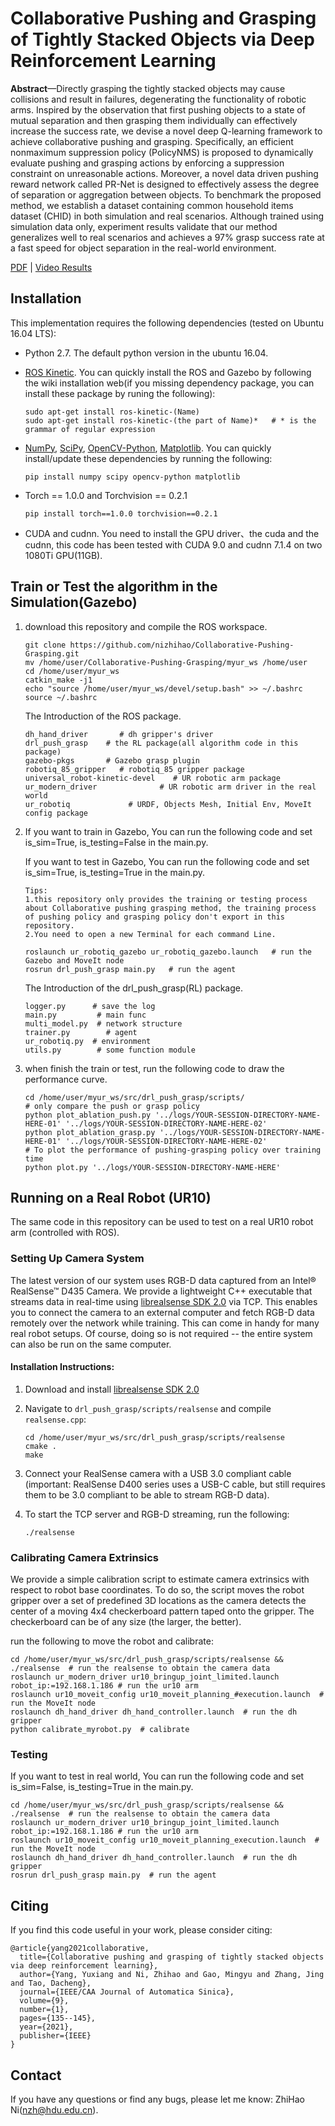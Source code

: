 # Collaborative Pushing and Grasping of Tightly Stacked Objects via Deep Reinforcement Learning

**Abstract**—Directly grasping the tightly stacked objects may cause collisions and result in failures, degenerating the functionality of robotic arms. Inspired by the observation that first pushing objects to a state of mutual separation and then grasping them individually can effectively increase the success rate, we devise a novel deep Q-learning framework to achieve collaborative pushing and grasping. Specifically, an efficient nonmaximum suppression policy (PolicyNMS) is proposed to dynamically evaluate pushing and grasping actions by enforcing a suppression constraint on unreasonable actions. Moreover, a novel data driven pushing reward network called PR-Net is designed to effectively assess the degree of separation or aggregation between objects. To benchmark the proposed method, we establish a dataset containing common household items dataset (CHID) in both simulation and real scenarios. Although trained using simulation data only, experiment results validate that our method generalizes well to real scenarios and achieves a 97% grasp success rate at a fast speed for object separation in the real-world environment.

[PDF](https://www.ieee-jas.net/en/article/doi/10.1109/JAS.2021.1004255) | [Video Results](https://github.com/nizhihao/Collaborative-Pushing-Grasping/tree/master/video)

## Installation

This implementation requires the following dependencies (tested on Ubuntu 16.04 LTS):

- Python 2.7. The default python version in the ubuntu 16.04.

- [ROS Kinetic](http://wiki.ros.org/Installation/Ubuntu). You can quickly install the ROS and Gazebo by following the wiki installation web(if you missing dependency package, you can install these package by runing the following):

  ```shell
  sudo apt-get install ros-kinetic-(Name)
  sudo apt-get install ros-kinetic-(the part of Name)*   # * is the grammar of regular expression
  ```

- [NumPy](http://www.numpy.org/), [SciPy](https://www.scipy.org/scipylib/index.html), [OpenCV-Python](https://docs.opencv.org/3.0-beta/doc/py_tutorials/py_tutorials.html), [Matplotlib](https://matplotlib.org/). You can quickly install/update these dependencies by running the following:

  ```shell
  pip install numpy scipy opencv-python matplotlib
  ```

- Torch == 1.0.0 and Torchvision == 0.2.1

  ```shell
  pip install torch==1.0.0 torchvision==0.2.1
  ```

- CUDA and cudnn. You need to install the GPU driver、the cuda and the cudnn, this code has been tested with CUDA 9.0 and cudnn 7.1.4 on two 1080Ti GPU(11GB).

## Train or Test the algorithm in the Simulation(Gazebo)

1. download this repository and compile the ROS workspace.

   ```shell
   git clone https://github.com/nizhihao/Collaborative-Pushing-Grasping.git
   mv /home/user/Collaborative-Pushing-Grasping/myur_ws /home/user
   cd /home/user/myur_ws
   catkin_make -j1
   echo "source /home/user/myur_ws/devel/setup.bash" >> ~/.bashrc
   source ~/.bashrc
   ```

   The Introduction of the ROS package.

   ```shell
   dh_hand_driver   	# dh gripper's driver
   drl_push_grasp    # the RL package(all algorithm code in this package)
   gazebo-pkgs       # Gazebo grasp plugin
   robotiq_85_gripper   # robotiq_85 gripper package
   universal_robot-kinetic-devel  	# UR robotic arm package
   ur_modern_driver 		     # UR robotic arm driver in the real world 
   ur_robotiq 			  # URDF, Objects Mesh, Initial Env, MoveIt config package
   ```

2. If you want to train in Gazebo,  You can run the following code and set is_sim=True, is_testing=False in the main.py. 

   If you want to test in Gazebo,  You can run the following code and set is_sim=True, is_testing=True in the main.py. 

   ```
   Tips: 
   1.this repository only provides the training or testing process about Collaborative pushing grasping method, the training process of pushing policy and grasping policy don't export in this repository.
   2.You need to open a new Terminal for each command Line.
   ```

   ```shell
   roslaunch ur_robotiq_gazebo ur_robotiq_gazebo.launch   # run the Gazebo and MoveIt node
   rosrun drl_push_grasp main.py   # run the agent
   ```

   The Introduction of the drl_push_grasp(RL) package.

   ```shell
   logger.py      # save the log
   main.py   	   # main func
   multi_model.py  # network structure
   trainer.py   	 # agent 
   ur_robotiq.py  # environment
   utils.py		   # some function module
   ```

   

3. when finish the train or test, run the following code to draw the performance curve.

   ```
   cd /home/user/myur_ws/src/drl_push_grasp/scripts/
   # only compare the push or grasp policy
   python plot_ablation_push.py '../logs/YOUR-SESSION-DIRECTORY-NAME-HERE-01' '../logs/YOUR-SESSION-DIRECTORY-NAME-HERE-02'
   python plot_ablation_grasp.py '../logs/YOUR-SESSION-DIRECTORY-NAME-HERE-01' '../logs/YOUR-SESSION-DIRECTORY-NAME-HERE-02'
   # To plot the performance of pushing-grasping policy over training time
   python plot.py '../logs/YOUR-SESSION-DIRECTORY-NAME-HERE'
   ```

   

## Running on a Real Robot (UR10)

The same code in this repository can be used to test on a real UR10 robot arm (controlled with ROS). 

### Setting Up Camera System

The latest version of our system uses RGB-D data captured from an Intel® RealSense™ D435 Camera. We provide a lightweight C++ executable that streams data in real-time using [librealsense SDK 2.0](https://github.com/IntelRealSense/librealsense) via TCP. This enables you to connect the camera to an external computer and fetch RGB-D data remotely over the network while training. This can come in handy for many real robot setups. Of course, doing so is not required -- the entire system can also be run on the same computer.

#### Installation Instructions:

1. Download and install [librealsense SDK 2.0](https://github.com/IntelRealSense/librealsense)

1. Navigate to `drl_push_grasp/scripts/realsense` and compile `realsense.cpp`:

   ```shell
   cd /home/user/myur_ws/src/drl_push_grasp/scripts/realsense
   cmake .
   make
   ```

1. Connect your RealSense camera with a USB 3.0 compliant cable (important: RealSense D400 series uses a USB-C cable, but still requires them to be 3.0 compliant to be able to stream RGB-D data).

1. To start the TCP server and RGB-D streaming, run the following:

   ```shell
   ./realsense
   ```

### Calibrating Camera Extrinsics

We provide a simple calibration script to estimate camera extrinsics with respect to robot base coordinates. To do so, the script moves the robot gripper over a set of predefined 3D locations as the camera detects the center of a moving 4x4 checkerboard pattern taped onto the gripper. The checkerboard can be of any size (the larger, the better).

run the following to move the robot and calibrate:

```shell
cd /home/user/myur_ws/src/drl_push_grasp/scripts/realsense && ./realsense  # run the realsense to obtain the camera data
roslaunch ur_modern_driver ur10_bringup_joint_limited.launch robot_ip:=192.168.1.186 # run the ur10 arm
roslaunch ur10_moveit_config ur10_moveit_planning_#execution.launch  # run the MoveIt node
roslaunch dh_hand_driver dh_hand_controller.launch  # run the dh gripper
python calibrate_myrobot.py  # calibrate
```

### Testing

If you want to test in real world,  You can run the following code and set is_sim=False, is_testing=True in the main.py. 

```shell
cd /home/user/myur_ws/src/drl_push_grasp/scripts/realsense && ./realsense  # run the realsense to obtain the camera data
roslaunch ur_modern_driver ur10_bringup_joint_limited.launch robot_ip:=192.168.1.186 # run the ur10 arm
roslaunch ur10_moveit_config ur10_moveit_planning_execution.launch  # run the MoveIt node
roslaunch dh_hand_driver dh_hand_controller.launch  # run the dh gripper
rosrun drl_push_grasp main.py  # run the agent
```

## Citing

If you find this code useful in your work, please consider citing:

```shell
@article{yang2021collaborative,
  title={Collaborative pushing and grasping of tightly stacked objects via deep reinforcement learning},
  author={Yang, Yuxiang and Ni, Zhihao and Gao, Mingyu and Zhang, Jing and Tao, Dacheng},
  journal={IEEE/CAA Journal of Automatica Sinica},
  volume={9},
  number={1},
  pages={135--145},
  year={2021},
  publisher={IEEE}
}
```

## Contact

If you have any questions or find any bugs, please let me know: ZhiHao Ni(nzh@hdu.edu.cn).

